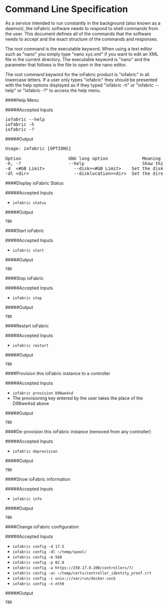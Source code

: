 # Command Line Specification

As a service intended to run constantly in the background (also known as a daemon), the ioFabric software needs to respond to shell commands from the user. This document defines all of the commands that the software needs to accept and the exact structure of the commands and responses.

The root command is the executable keyword. When using a text editor such as "nano" you simply type "nano xyz.xml" if you want to edit an XML file in the current directory. The executable keyword is "nano" and the parameter that follows is the file to open in the nano editor.

The root command keyword for the ioFabric product is "iofabric" in all lowercase letters. If a user only types "iofabric" they should be presented with the help options displayed as if they typed "iofabric -h" or "iofabric --help" or "iofabric -?" to access the help menu.

####Help Menu

#####Accepted Inputs

<pre>
iofabric --help
iofabric -h
iofabric -?
</pre>

#####Output

<pre>
Usage: iofabric [OPTIONS]

Option					GNU long option				Meaning
-h, -?					--help						Show this message
-d	&lt;#GB Limit&gt;			--disk=&lt;#GB Limit&gt;	Set the disk consumption limit
-dl &lt;dir&gt;					--disklocation=&lt;dir&gt;	Set the directory to use for disk storage
</pre>


####Display ioFabric Status

#####Accepted Inputs

* `iofabric status`

#####Output

`TBD`


####Start ioFabric

#####Accepted Inputs

* `iofabric start`

#####Output

`TBD`


####Stop ioFabric

#####Accepted Inputs

* `iofabric stop`

#####Output

`TBD`



####Restart ioFabric

#####Accepted Inputs

* `iofabric restart`

#####Output

`TBD`



####Provision this ioFabric instance to a controller 

#####Accepted Inputs

* `iofabric provision D98we4sd`
* The provisioning key entered by the user takes the place of the D98we4sd above

#####Output

`TBD`



####De-provision this ioFabric instance (removed from any controller)

#####Accepted Inputs

* `iofabric deprovision`

#####Output

`TBD`



####Show ioFabric information

#####Accepted Inputs

* `iofabric info`

#####Output

`TBD`



####Change ioFabric configuration

#####Accepted Inputs

* `iofabric config -d 17.5`
* `iofabric config -dl ~/temp/spool/`
* `iofabric config -m 568`
* `iofabric config -p 82.0`
* `iofabric config -a https://250.17.0.200/controllers/7/`
* `iofabric config -ac ~/temp/certs/controller_identity_proof.crt`
* `iofabric config -c unix:///var/run/docker.sock`
* `iofabric config -n eth0`

#####Output

`TBD`

